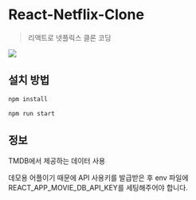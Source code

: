# React-Netflix-Clone
> 리액트로 넷플릭스 클론 코딩

![](images/header.png)

## 설치 방법

```sh
npm install

npm run start
```

## 정보
TMDB에서 제공하는 데이터 사용

데모용 어플이기 때문에 API 사용키를 발급받은 후 env 파일에 REACT_APP_MOVIE_DB_API_KEY를 세팅해주어야 합니다. 

